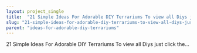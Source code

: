 ```yaml
---
layout: project_single
title:  "21 Simple Ideas For Adorable DIY Terrariums To view all Diys just click the…"
slug: "21-simple-ideas-for-adorable-diy-terrariums-to-view-all-diys-just-click-the"
parent: "ideas-for-adorable-diy-terrariums"
---
```

21 Simple Ideas For Adorable DIY Terrariums To view all Diys just click the…